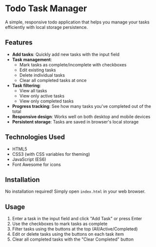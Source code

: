 # Todo Task Manager

A simple, responsive todo application that helps you manage your tasks efficiently with local storage persistence.

## Features

- **Add tasks**: Quickly add new tasks with the input field
- **Task management**:
  - Mark tasks as complete/incomplete with checkboxes
  - Edit existing tasks
  - Delete individual tasks
  - Clear all completed tasks at once
- **Task filtering**:
  - View all tasks
  - View only active tasks
  - View only completed tasks
- **Progress tracking**: See how many tasks you've completed out of the total
- **Responsive design**: Works well on both desktop and mobile devices
- **Persistent storage**: Tasks are saved in browser's local storage

## Technologies Used

- HTML5
- CSS3 (with CSS variables for theming)
- JavaScript (ES6)
- Font Awesome for icons

## Installation

No installation required! Simply open `index.html` in your web browser.

## Usage

1. Enter a task in the input field and click "Add Task" or press Enter
2. Use the checkboxes to mark tasks as complete
3. Filter tasks using the buttons at the top (All/Active/Completed)
4. Edit or delete tasks using the buttons on each task item
5. Clear all completed tasks with the "Clear Completed" button

